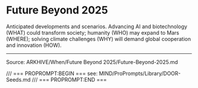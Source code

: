 # Future Beyond 2025

Anticipated developments and scenarios. Advancing AI and biotechnology (WHAT) could transform society; humanity (WHO) may expand to Mars (WHERE); solving climate challenges (WHY) will demand global cooperation and innovation (HOW).

---
Source: ARKHIVE/When/Future Beyond 2025/Future-Beyond-2025.md

/// === PROPROMPT:BEGIN ===
see: MIND/ProPrompts/Library/DOOR-Seeds.md
/// === PROPROMPT:END ===
